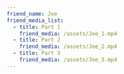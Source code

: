 ```yaml
---
friend_name: Joe
friend_media_list:
  - title: Part 1
    friend_media: /assets/Joe_1.mp4
  - title: Part 2
    friend_media: /assets/Joe_2.mp4
  - title: Part 3
    friend_media: /assets/Joe_3.mp4
---
```

